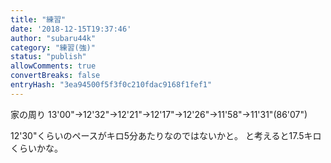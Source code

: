 ```yaml
---
title: "練習"
date: '2018-12-15T19:37:46'
author: "subaru44k"
category: "練習(強)"
status: "publish"
allowComments: true
convertBreaks: false
entryHash: "3ea94500f5f3f0c210fdac9168f1fef1"
---
```

家の周り
13'00"→12'32"→12'21"→12'17"→12'26"→11'58"→11'31"(86'07")

12'30"くらいのペースがキロ5分あたりなのではないかと。
と考えると17.5キロくらいかな。
